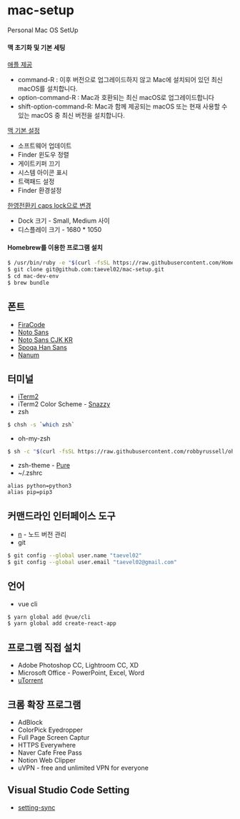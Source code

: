 # mac-setup
Personal Mac OS SetUp

#### 맥 초기화 및 기본 세팅
[애플 제공](https://support.apple.com/ko-kr/HT204904)

- command-R : 이후 버전으로 업그레이드하지 않고 Mac에 설치되어 있던 최신 macOS를 설치합니다.
- option-command-R : Mac과 호환되는 최신 macOS로 업그레이드합니다
- shift-option-command-R: Mac과 함께 제공되는 macOS 또는 현재 사용할 수 있는 macOS 중 최신 버전을 설치합니다.

[맥 기본 설정](https://macclub.tistory.com/228)

- 소프트웨어 업데이트
- Finder 윈도우 정렬
- 게이트키퍼 끄기
- 시스템 아이콘 표시
- 트랙패드 설정
- Finder 환경설정

[한영전환키 caps lock으로 변경](https://extrememanual.net/12068)

- Dock 크기 - Small, Medium 사이
- 디스플레이 크기 - 1680 * 1050

#### Homebrew를 이용한 프로그램 설치
```bash
$ /usr/bin/ruby -e "$(curl -fsSL https://raw.githubusercontent.com/Homebrew/install/master/install)"
$ git clone git@github.com:taevel02/mac-setup.git
$ cd mac-dev-env
$ brew bundle
```

## 폰트
- [FiraCode](https://github.com/tonsky/FiraCode)
- [Noto Sans](https://www.google.com/get/noto/#sans-lgc)
- [Noto Sans CJK KR](https://www.google.com/get/noto/#sans-kore)
- [Spoqa Han Sans](https://spoqa.github.io/spoqa-han-sans)
- [Nanum](https://hangeul.naver.com/2017/nanum)

## 터미널
- [iTerm2](https://www.iterm2.com/)
- iTerm2 Color Scheme - [Snazzy](https://github.com/mbadolato/iTerm2-Color-Schemes/blob/master/schemes/Snazzy.itermcolors)
- zsh
```bash
$ chsh -s `which zsh`
```
- oh-my-zsh
```bash
$ sh -c "$(curl -fsSL https://raw.githubusercontent.com/robbyrussell/oh-my-zsh/master/tools/install.sh)"
```
- zsh-theme - [Pure](https://github.com/sindresorhus/pure)
- ~/.zshrc
```
alias python=python3
alias pip=pip3
```

## 커맨드라인 인터페이스 도구
- [n](https://github.com/tj/n) - 노드 버전 관리
- git
```bash
$ git config --global user.name "taevel02"
$ git config --global user.email "taevel02@gmail.com"
```

## 언어
- vue cli
```bash
$ yarn global add @vue/cli
$ yarn global add create-react-app
```

## 프로그램 직접 설치
- Adobe Photoshop CC, Lightroom CC, XD
- Microsoft Office - PowerPoint, Excel, Word
- [uTorrent](https://www.utorrent.com)

## 크롬 확장 프로그램
- AdBlock
- ColorPick Eyedropper
- Full Page Screen Captur
- HTTPS Everywhere
- Naver Cafe Free Pass
- Notion Web Clipper
- uVPN - free and unlimited VPN for everyone

## Visual Studio Code Setting
- [setting-sync](https://gist.github.com/taevel02/565a51aaf3ed1820faaa25e6cfc11518)

